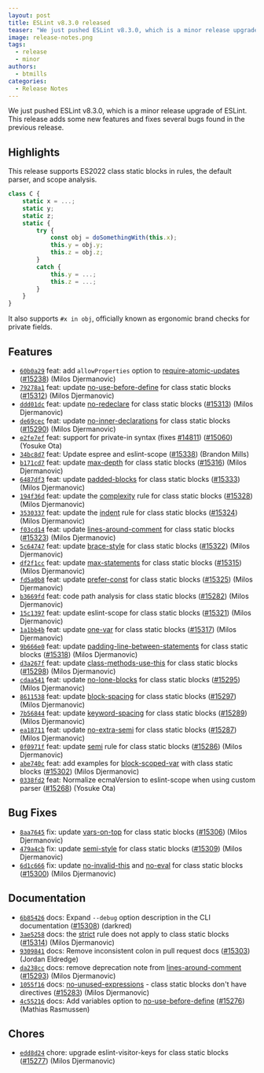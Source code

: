 ```yaml
---
layout: post
title: ESLint v8.3.0 released
teaser: "We just pushed ESLint v8.3.0, which is a minor release upgrade of ESLint. This release adds some new features and fixes several bugs found in the previous release."
image: release-notes.png
tags:
  - release
  - minor
authors:
  - btmills
categories:
  - Release Notes
---
```


We just pushed ESLint v8.3.0, which is a minor release upgrade of ESLint. This release adds some new features and fixes several bugs found in the previous release.

## Highlights

This release supports ES2022 class static blocks in rules, the default parser, and scope analysis.

```js
class C {
    static x = ...;
    static y;
    static z;
    static {
        try {
            const obj = doSomethingWith(this.x);
            this.y = obj.y;
            this.z = obj.z;
        }
        catch {
            this.y = ...;
            this.z = ...;
        }
    }
}
```

It also supports `#x in obj`, officially known as ergonomic brand checks for private fields.

## Features


* [`60b0a29`](https://github.com/eslint/eslint/commit/60b0a292efd1b9cdc318b1e88a0cb7bbf14860b1) feat: add `allowProperties` option to [require-atomic-updates](/docs/rules/require-atomic-updates) ([#15238](https://github.com/eslint/eslint/issues/15238)) (Milos Djermanovic)
* [`79278a1`](https://github.com/eslint/eslint/commit/79278a14f1c8747bff8f5cb2100d8776f9d517f2) feat: update [no-use-before-define](/docs/rules/no-use-before-define) for class static blocks ([#15312](https://github.com/eslint/eslint/issues/15312)) (Milos Djermanovic)
* [`ddd01dc`](https://github.com/eslint/eslint/commit/ddd01dcd5f14c6ddea5decca46db2f379ec35aeb) feat: update [no-redeclare](/docs/rules/no-redeclare) for class static blocks ([#15313](https://github.com/eslint/eslint/issues/15313)) (Milos Djermanovic)
* [`de69cec`](https://github.com/eslint/eslint/commit/de69cec834411aeb276a525c11dc10f628df2f51) feat: update [no-inner-declarations](/docs/rules/no-inner-declarations) for class static blocks ([#15290](https://github.com/eslint/eslint/issues/15290)) (Milos Djermanovic)
* [`e2fe7ef`](https://github.com/eslint/eslint/commit/e2fe7ef7ea0458de56bed4e4c3d5f71aaebd3f28) feat: support for private-in syntax (fixes [#14811](https://github.com/eslint/eslint/issues/14811)) ([#15060](https://github.com/eslint/eslint/issues/15060)) (Yosuke Ota)
* [`34bc8d7`](https://github.com/eslint/eslint/commit/34bc8d7cb42d696ec56e0a3c780aa5b042285d6b) feat: Update espree and eslint-scope ([#15338](https://github.com/eslint/eslint/issues/15338)) (Brandon Mills)
* [`b171cd7`](https://github.com/eslint/eslint/commit/b171cd7ec839a0481a74a613b0d48a193f16bb6b) feat: update [max-depth](/docs/rules/max-depth) for class static blocks ([#15316](https://github.com/eslint/eslint/issues/15316)) (Milos Djermanovic)
* [`6487df3`](https://github.com/eslint/eslint/commit/6487df371496dd15272e2097e4d2c932532c8727) feat: update [padded-blocks](/docs/rules/padded-blocks) for class static blocks ([#15333](https://github.com/eslint/eslint/issues/15333)) (Milos Djermanovic)
* [`194f36d`](https://github.com/eslint/eslint/commit/194f36d9c009a72ec72fa9592ea9e31f9f168a52) feat: update the [complexity](/docs/rules/complexity) rule for class static blocks ([#15328](https://github.com/eslint/eslint/issues/15328)) (Milos Djermanovic)
* [`3530337`](https://github.com/eslint/eslint/commit/3530337e71327d8325d0de01e8e73952010b1a08) feat: update the [indent](/docs/rules/indent) rule for class static blocks ([#15324](https://github.com/eslint/eslint/issues/15324)) (Milos Djermanovic)
* [`f03cd14`](https://github.com/eslint/eslint/commit/f03cd146a97ed312d635ac7b53ba0f8d01aa8b47) feat: update [lines-around-comment](/docs/rules/lines-around-comment) for class static blocks ([#15323](https://github.com/eslint/eslint/issues/15323)) (Milos Djermanovic)
* [`5c64747`](https://github.com/eslint/eslint/commit/5c64747a8d7a4f896f0cbce67c7f5e7690837a9b) feat: update [brace-style](/docs/rules/brace-style) for class static blocks ([#15322](https://github.com/eslint/eslint/issues/15322)) (Milos Djermanovic)
* [`df2f1cc`](https://github.com/eslint/eslint/commit/df2f1cc81a559bbc9eee78a3a97315e2927af764) feat: update [max-statements](/docs/rules/max-statements) for class static blocks ([#15315](https://github.com/eslint/eslint/issues/15315)) (Milos Djermanovic)
* [`fd5a0b8`](https://github.com/eslint/eslint/commit/fd5a0b8506e4b6acd740ab966cc2c0e4ff6a4d15) feat: update [prefer-const](/docs/rules/prefer-const) for class static blocks ([#15325](https://github.com/eslint/eslint/issues/15325)) (Milos Djermanovic)
* [`b3669fd`](https://github.com/eslint/eslint/commit/b3669fde2316f136af3a16b58b0c44e8ec196cee) feat: code path analysis for class static blocks ([#15282](https://github.com/eslint/eslint/issues/15282)) (Milos Djermanovic)
* [`15c1397`](https://github.com/eslint/eslint/commit/15c1397f0063931f50f31af8d110a23c6d660000) feat: update eslint-scope for class static blocks ([#15321](https://github.com/eslint/eslint/issues/15321)) (Milos Djermanovic)
* [`1a1bb4b`](https://github.com/eslint/eslint/commit/1a1bb4b1ee87c1b33f2d86ef70b3d81e83377547) feat: update [one-var](/docs/rules/one-var) for class static blocks ([#15317](https://github.com/eslint/eslint/issues/15317)) (Milos Djermanovic)
* [`9b666e0`](https://github.com/eslint/eslint/commit/9b666e0682bacf44d2a5afa0023874b8b131b5f5) feat: update [padding-line-between-statements](/docs/rules/padding-line-between-statements) for class static blocks ([#15318](https://github.com/eslint/eslint/issues/15318)) (Milos Djermanovic)
* [`d3a267f`](https://github.com/eslint/eslint/commit/d3a267f5f39167e3ee8248ae6b9cae5034d0486f) feat: update [class-methods-use-this](/docs/rules/class-methods-use-this) for class static blocks ([#15298](https://github.com/eslint/eslint/issues/15298)) (Milos Djermanovic)
* [`cdaa541`](https://github.com/eslint/eslint/commit/cdaa54130aca7a9c8dfd76c613d0718b048401b2) feat: update [no-lone-blocks](/docs/rules/no-lone-blocks) for class static blocks ([#15295](https://github.com/eslint/eslint/issues/15295)) (Milos Djermanovic)
* [`8611538`](https://github.com/eslint/eslint/commit/8611538b47e325c6d6b115bf3d901a26e9ac29f8) feat: update [block-spacing](/docs/rules/block-spacing) for class static blocks ([#15297](https://github.com/eslint/eslint/issues/15297)) (Milos Djermanovic)
* [`7b56844`](https://github.com/eslint/eslint/commit/7b56844ece544e501f0173f6427038c9c5e0534f) feat: update [keyword-spacing](/docs/rules/keyword-spacing) for class static blocks ([#15289](https://github.com/eslint/eslint/issues/15289)) (Milos Djermanovic)
* [`ea18711`](https://github.com/eslint/eslint/commit/ea1871146402a77234393613fe56a416382c7f0f) feat: update [no-extra-semi](/docs/rules/no-extra-semi) for class static blocks ([#15287](https://github.com/eslint/eslint/issues/15287)) (Milos Djermanovic)
* [`0f0971f`](https://github.com/eslint/eslint/commit/0f0971ffc2ca6f4513eeffdf5cfa36826c8f4543) feat: update [semi](/docs/rules/semi) rule for class static blocks ([#15286](https://github.com/eslint/eslint/issues/15286)) (Milos Djermanovic)
* [`abe740c`](https://github.com/eslint/eslint/commit/abe740ce68dcc9e5413df93b3d80a2e3260f1c18) feat: add examples for [block-scoped-var](/docs/rules/block-scoped-var) with class static blocks ([#15302](https://github.com/eslint/eslint/issues/15302)) (Milos Djermanovic)
* [`0338fd2`](https://github.com/eslint/eslint/commit/0338fd201614247eeb21e68a26e4b4c8a74f71b0) feat: Normalize ecmaVersion to eslint-scope when using custom parser ([#15268](https://github.com/eslint/eslint/issues/15268)) (Yosuke Ota)






## Bug Fixes


* [`8aa7645`](https://github.com/eslint/eslint/commit/8aa764524cf74f0b70d184c7957dbbb5f36a5ac7) fix: update [vars-on-top](/docs/rules/vars-on-top) for class static blocks ([#15306](https://github.com/eslint/eslint/issues/15306)) (Milos Djermanovic)
* [`479a4cb`](https://github.com/eslint/eslint/commit/479a4cbc70f4032d4accd48e4471629e8635d677) fix: update [semi-style](/docs/rules/semi-style) for class static blocks ([#15309](https://github.com/eslint/eslint/issues/15309)) (Milos Djermanovic)
* [`6d1c666`](https://github.com/eslint/eslint/commit/6d1c666d318cc9e1860e1e2c72fbfa4bdd4a2c4b) fix: update [no-invalid-this](/docs/rules/no-invalid-this) and [no-eval](/docs/rules/no-eval) for class static blocks ([#15300](https://github.com/eslint/eslint/issues/15300)) (Milos Djermanovic)




## Documentation


* [`6b85426`](https://github.com/eslint/eslint/commit/6b85426c33ba7ac0206cccef39ccc875b773aeae) docs: Expand  `--debug` option description in the CLI documentation ([#15308](https://github.com/eslint/eslint/issues/15308)) (darkred)
* [`3ae5258`](https://github.com/eslint/eslint/commit/3ae52584296887e5fc5b0267346294bb920a00e6) docs: the [strict](/docs/rules/strict) rule does not apply to class static blocks ([#15314](https://github.com/eslint/eslint/issues/15314)) (Milos Djermanovic)
* [`9309841`](https://github.com/eslint/eslint/commit/9309841a6cfa85005e0bf79e20415bb9220ba46e) docs: Remove inconsistent colon in pull request docs ([#15303](https://github.com/eslint/eslint/issues/15303)) (Jordan Eldredge)
* [`da238cc`](https://github.com/eslint/eslint/commit/da238cc731a9b5ecd48280e0ea4ebd8a48ebeedc) docs: remove deprecation note from [lines-around-comment](/docs/rules/lines-around-comment) ([#15293](https://github.com/eslint/eslint/issues/15293)) (Milos Djermanovic)
* [`1055f16`](https://github.com/eslint/eslint/commit/1055f16fc6f78cc553f0b1462e8af44244c1f84b) docs: [no-unused-expressions](/docs/rules/no-unused-expressions) - class static blocks don't have directives ([#15283](https://github.com/eslint/eslint/issues/15283)) (Milos Djermanovic)
* [`4c55216`](https://github.com/eslint/eslint/commit/4c55216ba958fcc8c3dd29fcaa80298216a48303) docs: Add variables option to [no-use-before-define](/docs/rules/no-use-before-define) ([#15276](https://github.com/eslint/eslint/issues/15276)) (Mathias Rasmussen)








## Chores


* [`edd8d24`](https://github.com/eslint/eslint/commit/edd8d240db8878763dbb147fb6124412c0783a42) chore: upgrade eslint-visitor-keys for class static blocks ([#15277](https://github.com/eslint/eslint/issues/15277)) (Milos Djermanovic)
